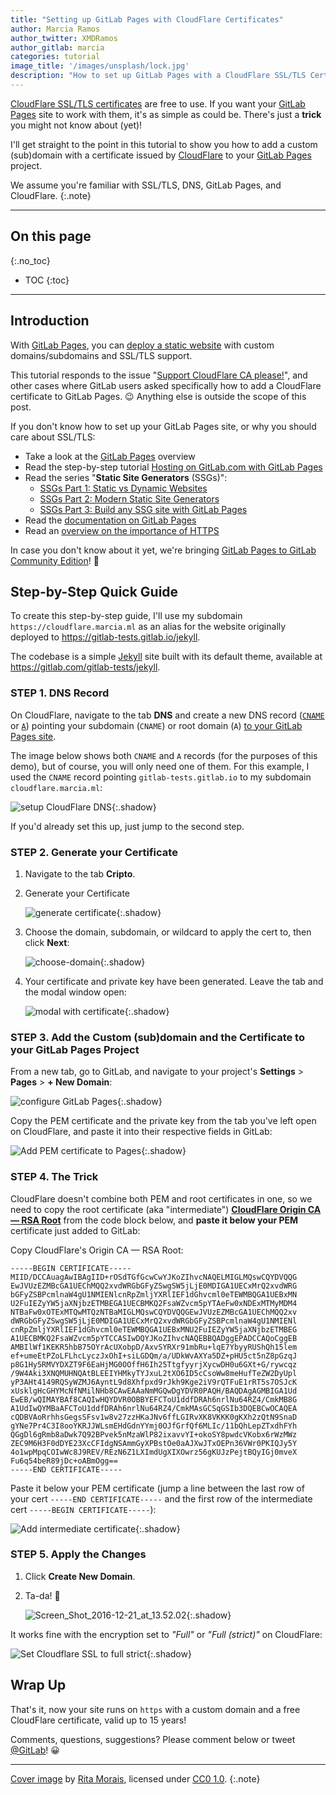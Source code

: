 ```yaml
---
title: "Setting up GitLab Pages with CloudFlare Certificates"
author: Marcia Ramos
author_twitter: XMDRamos
author_gitlab: marcia
categories: tutorial
image_title: '/images/unsplash/lock.jpg'
description: "How to set up GitLab Pages with a CloudFlare SSL/TLS Certificate for your (sub)domain"
---
```


[CloudFlare SSL/TLS certificates][cert] are free to use.
If you want your [GitLab Pages] site to work with them,
it's as simple as could be. There's just a **trick**
you might not know about (yet)!

I'll get straight to the point in this tutorial to show
you how to add a custom (sub)domain with a certificate
issued by [CloudFlare] to your [GitLab Pages] project.

We assume you're familiar with SSL/TLS, DNS, GitLab Pages,
and CloudFlare.
{:.note}

<!-- more -->

----

## On this page
{:.no_toc}

- TOC
{:toc}

----

## Introduction

With [GitLab Pages], you can [deploy a static website][pages-setup-post]
with custom domains/subdomains and SSL/TLS support.

This tutorial responds to the issue
"[Support CloudFlare CA please!](https://gitlab.com/pages/pages.gitlab.io/issues/29)",
and other cases where GitLab users asked specifically how
to add a CloudFlare certificate to GitLab Pages. 😉 Anything else
is outside the scope of this post.

If you don't know how to set up your GitLab Pages site, or why you
should care about SSL/TLS:

- Take a look at the [GitLab Pages] overview
- Read the step-by-step tutorial [Hosting on GitLab.com with GitLab Pages][pages-setup-post]
- Read the series "**Static Site Generators** (SSGs)": 
  - [SSGs Part 1: Static vs Dynamic Websites][ssg-1]
  - [SSGs Part 2: Modern Static Site Generators][ssg-2]
  - [SSGs Part 3: Build any SSG site with GitLab Pages][ssg-3]
- Read the [documentation on GitLab Pages][pages-docs]
- Read an [overview on the importance of HTTPS][post-startssl]

In case you don't know about it yet, we're bringing [GitLab Pages to GitLab Community Edition][pages-ce]! 🎉

## Step-by-Step Quick Guide

To create this step-by-step guide, I'll use my subdomain
`https://cloudflare.marcia.ml` as an alias for the website
originally deployed to <https://gitlab-tests.gitlab.io/jekyll>.

The codebase is a simple [Jekyll] site built with its default
theme, available at <https://gitlab.com/gitlab-tests/jekyll>.

### STEP 1. DNS Record

On CloudFlare, navigate to the tab **DNS** and create a new
DNS record ([`CNAME`][cname] or [`A`][a]) pointing your
subdomain (`CNAME`) or root domain (`A`)
[to your GitLab Pages site][pages-setup-domains].

The image below shows both `CNAME` and `A` records
(for the purposes of this demo), but of course, you will only
need one of them. For this example, I used the `CNAME` record pointing `gitlab-tests.gitlab.io` to my subdomain `cloudflare.marcia.ml`: 

![setup CloudFlare DNS](/images/blogimages/setting-up-gitlab-pages-with-cloudflare-certificates/cloudflare-dns-settings.png){:.shadow}

If you'd already set this up, just jump to the second step.

### STEP 2. Generate your Certificate

1. Navigate to the tab **Cripto**.
1. Generate your Certificate

    ![generate certificate](/images/blogimages/setting-up-gitlab-pages-with-cloudflare-certificates/generate-certificate.png){:.shadow}

1. Choose the domain, subdomain, or wildcard to apply the cert to, then click **Next**:

    ![choose-domain](/images/blogimages/setting-up-gitlab-pages-with-cloudflare-certificates/certificate-setup.png){:.shadow}

1. Your certificate and private key have been generated. Leave the tab and the modal window open:

    ![modal with certificate](/images/blogimages/setting-up-gitlab-pages-with-cloudflare-certificates/modal-window.png){:.shadow}

### STEP 3. Add the Custom (sub)domain and the Certificate to your GitLab Pages Project

From a new tab, go to GitLab, and navigate to your project's **Settings** > **Pages** > **+ New Domain**:

![configure GitLab Pages](/images/blogimages/setting-up-gitlab-pages-with-cloudflare-certificates/configure-gitlab-pages.png){:.shadow}

Copy the PEM certificate and the private key from the tab you've
left open on CloudFlare, and paste it into their respective fields in GitLab:

![Add PEM certificate to Pages](/images/blogimages/setting-up-gitlab-pages-with-cloudflare-certificates/add-certificate-to-pages.png){:.shadow}

### STEP 4. The Trick

CloudFlare doesn't combine both PEM and root certificates in one,
so we need to copy the root certificate (aka "intermediate")
**[CloudFlare Origin CA — RSA Root][root]** from the code block
below, and **paste it below your PEM** certificate just added to GitLab:

Copy CloudFlare's Origin CA — RSA Root:

```
-----BEGIN CERTIFICATE-----
MIID/DCCAuagAwIBAgIID+rOSdTGfGcwCwYJKoZIhvcNAQELMIGLMQswCQYDVQQG
EwJVUzEZMBcGA1UEChMQQ2xvdWRGbGFyZSwgSW5jLjE0MDIGA1UECxMrQ2xvdWRG
bGFyZSBPcmlnaW4gU1NMIENlcnRpZmljYXRlIEF1dGhvcml0eTEWMBQGA1UEBxMN
U2FuIEZyYW5jaXNjbzETMBEGA1UECBMKQ2FsaWZvcm5pYTAeFw0xNDExMTMyMDM4
NTBaFw0xOTExMTQwMTQzNTBaMIGLMQswCQYDVQQGEwJVUzEZMBcGA1UEChMQQ2xv
dWRGbGFyZSwgSW5jLjE0MDIGA1UECxMrQ2xvdWRGbGFyZSBPcmlnaW4gU1NMIENl
cnRpZmljYXRlIEF1dGhvcml0eTEWMBQGA1UEBxMNU2FuIEZyYW5jaXNjbzETMBEG
A1UECBMKQ2FsaWZvcm5pYTCCASIwDQYJKoZIhvcNAQEBBQADggEPADCCAQoCggEB
AMBIlWf1KEKR5hbB75OYrAcUXobpD/AxvSYRXr91mbRu+lqE7YbyyRUShQh15lem
ef+umeEtPZoLFLhcLyczJxOhI+siLGDQm/a/UDkWvAXYa5DZ+pHU5ct5nZ8pGzqJ
p8G1Hy5RMVYDXZT9F6EaHjMG0OOffH6Ih25TtgfyyrjXycwDH0u6GXt+G/rywcqz
/9W4Aki3XNQMUHNQAtBLEEIYHMkyTYJxuL2tXO6ID5cCsoWw8meHufTeZW2DyUpl
yP3AHt4149RQSyWZMJ6AyntL9d8Xhfpxd9rJkh9Kge2iV9rQTFuE1rRT5s7OSJcK
xUsklgHcGHYMcNfNMilNHb8CAwEAAaNmMGQwDgYDVR0PAQH/BAQDAgAGMBIGA1Ud
EwEB/wQIMAYBAf8CAQIwHQYDVR0OBBYEFCToU1ddfDRAh6nrlNu64RZ4/CmkMB8G
A1UdIwQYMBaAFCToU1ddfDRAh6nrlNu64RZ4/CmkMAsGCSqGSIb3DQEBCwOCAQEA
cQDBVAoRrhhsGegsSFsv1w8v27zzHKaJNv6ffLGIRvXK8VKKK0gKXh2zQtN9SnaD
gYNe7Pr4C3I8ooYKRJJWLsmEHdGdnYYmj0OJfGrfQf6MLIc/11bQhLepZTxdhFYh
QGgDl6gRmb8aDwk7Q92BPvek5nMzaWlP82ixavvYI+okoSY8pwdcVKobx6rWzMWz
ZEC9M6H3F0dDYE23XcCFIdgNSAmmGyXPBstOe0aAJXwJTxOEPn36VWr0PKIQJy5Y
4o1wpMpqCOIwWc8J9REV/REzN6Z1LXImdUgXIXOwrz56gKUJzPejtBQyIGj0mveX
Fu6q54beR89jDc+oABmOgg==
-----END CERTIFICATE-----
```

Paste it below your PEM certificate (jump a line between the
last row of your cert `-----END CERTIFICATE-----` and the
first row of the intermediate cert `-----BEGIN CERTIFICATE-----`):

![Add intermediate certificate](/images/blogimages/setting-up-gitlab-pages-with-cloudflare-certificates/add-intermediate-certificate.png){:.shadow}


### STEP 5. Apply the Changes

1. Click **Create New Domain**.
1. Ta-da! 🎉

    ![Screen_Shot_2016-12-21_at_13.52.02](/images/blogimages/setting-up-gitlab-pages-with-cloudflare-certificates/certificate-added.png){:.shadow}

It works fine with the encryption set to _"Full"_ or _"Full (strict)"_ on CloudFlare:

![Set Cloudflare SSL to full strict](/images/blogimages/setting-up-gitlab-pages-with-cloudflare-certificates/cloudflare-settings-ssl-strict.png){:.shadow}

## Wrap Up

That's it, now your site runs on `https` with a custom domain
and a free CloudFlare certificate, valid up to 15 years!

Comments, questions, suggestions? Please comment below or tweet [@GitLab]! 😀

----

[Cover image] by [Rita Morais], licensed under [CC0 1.0][cc].
{:.note}

<!-- identifiers -->

[@GitLab]: https://twitter.com/gitlab
[a]: https://support.dnsimple.com/articles/a-record/
[cc]: https://unsplash.com/license
[cert]: https://www.cloudflare.com/ssl/
[cloudflare]: https://www.cloudflare.com
[cname]: https://en.wikipedia.org/wiki/CNAME_record
[Cover image]: https://unsplash.com/collections/427463/locks?photo=q6vBEPqsojc
[GitLab Pages]: https://pages.gitlab.io
[Jekyll]: https://jekyllrb.com/
[pages-ce]: /2016/12/24/were-bringing-gitlab-pages-to-community-edition/
[pages-docs]: http://doc.gitlab.com/ee/pages/README.html#getting-started-with-gitlab-pages
[pages-setup-domains]: /2016/04/07/gitlab-pages-setup/#custom-domains
[pages-setup-post]: /2016/04/07/gitlab-pages-setup/
[post-startssl]: /2016/06/24/secure-gitlab-pages-with-startssl/#https-a-quick-overview
[Rita Morais]: https://unsplash.com/@moraisr
[root]: https://support.cloudflare.com/hc/en-us/articles/218689638
[ssg-1]: /2016/06/03/ssg-overview-gitlab-pages-part-1-dynamic-x-static/
[ssg-2]: /2016/06/10/ssg-overview-gitlab-pages-part-2/
[ssg-3]: /2016/06/17/ssg-overview-gitlab-pages-part-3-examples-ci/
[static site]: /2016/06/03/ssg-overview-gitlab-pages-part-1-dynamic-x-static/
